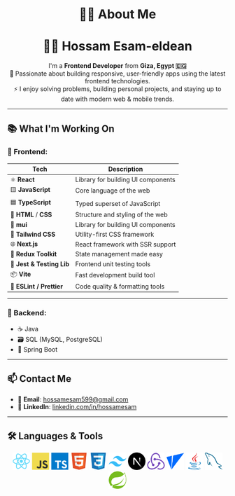 <h1 align="center">👨‍💻 About Me</h1>
<h1 align="center">👋🏻 Hossam Esam-eldean</h1>
<p align="center">
  I'm a <strong>Frontend Developer</strong> from <strong>Giza, Egypt 🇪🇬</strong><br />
  🔭 Passionate about building responsive, user-friendly apps using the latest frontend technologies.<br />
  ⚡ I enjoy solving problems, building personal projects, and staying up to date with modern web & mobile trends.
</p>

---

## 📚 What I'm Working On

### 🚀 Frontend:

| Tech            | Description                                 |
|------------------|---------------------------------------------|
| ⚛️ **React**        | Library for building UI components         |
| 🟨 **JavaScript**     | Core language of the web                    |
| 🟦 **TypeScript**   | Typed superset of JavaScript               |
| 🧩 **HTML** / **CSS** | Structure and styling of the web           |
| 💫 **mui** | Library for building UI components           |
| 🎨 **Tailwind CSS** | Utility-first CSS framework                |
| 🌐 **Next.js**      | React framework with SSR support           |
| 🧠 **Redux Toolkit**| State management made easy                 |
| 🧪 **Jest & Testing Lib** | Frontend unit testing tools          |
| 📦 **Vite**          | Fast development build tool              |
| 🎯 **ESLint / Prettier** | Code quality & formatting tools     |

---

### 🧰 Backend:
- ☕ Java  
- 🗃️ SQL (MySQL, PostgreSQL)  
- 🌱 Spring Boot  

---

## 📫 Contact Me

- 📧 **Email**: hossamesam599@gmail.com  
- 🔗 **LinkedIn**: [linkedin.com/in/hossamesam](https://www.linkedin.com/in/hossamesam/)

---

## 🛠️ Languages & Tools
<p align="center">
  <img src="https://raw.githubusercontent.com/devicons/devicon/master/icons/react/react-original.svg" width="40" alt="React" style="animation: bounce 2s infinite;" />
  <img src="https://raw.githubusercontent.com/devicons/devicon/master/icons/javascript/javascript-original.svg" width="40" alt="JavaScript" />
  <img src="https://raw.githubusercontent.com/devicons/devicon/master/icons/typescript/typescript-original.svg" width="40" alt="TypeScript" />
  <img src="https://raw.githubusercontent.com/devicons/devicon/master/icons/html5/html5-original.svg" width="40" alt="HTML5" />
  <img src="https://raw.githubusercontent.com/devicons/devicon/master/icons/css3/css3-original.svg" width="40" alt="CSS3" />
  <img src="https://raw.githubusercontent.com/devicons/devicon/master/icons/tailwindcss/tailwindcss-plain.svg" width="40" alt="Tailwind CSS" />
  <img src="https://raw.githubusercontent.com/devicons/devicon/master/icons/nextjs/nextjs-original.svg" width="40" alt="Next.js" />
  <img src="https://raw.githubusercontent.com/devicons/devicon/master/icons/redux/redux-original.svg" width="40" alt="Redux" />
  <img src="https://raw.githubusercontent.com/devicons/devicon/master/icons/vite/vite-original.svg" width="40" alt="Vite" />
  <img src="https://raw.githubusercontent.com/devicons/devicon/master/icons/java/java-original.svg" width="40" alt="Java" />
  <img src="https://raw.githubusercontent.com/devicons/devicon/master/icons/mysql/mysql-original.svg" width="40" alt="MySQL" />
  <img src="https://raw.githubusercontent.com/devicons/devicon/master/icons/spring/spring-original.svg" width="40" alt="Spring Boot" />
</p>

